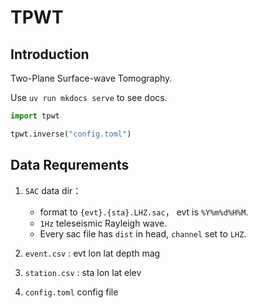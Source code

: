 # TPWT

## Introduction

Two-Plane Surface-wave Tomography.

Use `uv run mkdocs serve` to see docs.

```python
import tpwt

tpwt.inverse("config.toml")
```

## Data Requrements

1. `SAC` data dir：
    - format to `{evt}.{sta}.LHZ.sac`， evt is `%Y%m%d%H%M`.
    - `1Hz` teleseismic Rayleigh wave.
    - Every sac file has `dist` in head, `channel` set to `LHZ`.

2. `event.csv` : evt lon lat depth mag

3. `station.csv` : sta lon lat elev

4. `config.toml` config file
